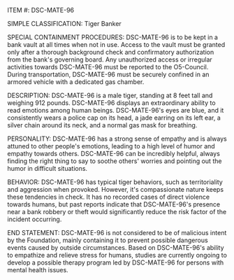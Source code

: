ITEM #: DSC-MATE-96

SIMPLE CLASSIFICATION: Tiger Banker

SPECIAL CONTAINMENT PROCEDURES: DSC-MATE-96 is to be kept in a bank vault at all times when not in use. Access to the vault must be granted only after a thorough background check and confirmatory authorization from the bank's governing board. Any unauthorized access or irregular activities towards DSC-MATE-96 must be reported to the O5-Council. During transportation, DSC-MATE-96 must be securely confined in an armored vehicle with a dedicated gas chamber.

DESCRIPTION: DSC-MATE-96 is a male tiger, standing at 8 feet tall and weighing 912 pounds. DSC-MATE-96 displays an extraordinary ability to read emotions among human beings. DSC-MATE-96's eyes are blue, and it consistently wears a police cap on its head, a jade earring on its left ear, a silver chain around its neck, and a normal gas mask for breathing.

PERSONALITY: DSC-MATE-96 has a strong sense of empathy and is always attuned to other people's emotions, leading to a high level of humor and empathy towards others. DSC-MATE-96 can be incredibly helpful, always finding the right thing to say to soothe others' worries and pointing out the humor in difficult situations.

BEHAVIOR: DSC-MATE-96 has typical tiger behaviors, such as territoriality and aggression when provoked. However, it's compassionate nature keeps these tendencies in check. It has no recorded cases of direct violence towards humans, but past reports indicate that DSC-MATE-96's presence near a bank robbery or theft would significantly reduce the risk factor of the incident occurring.

END STATEMENT: DSC-MATE-96 is not considered to be of malicious intent by the Foundation, mainly containing it to prevent possible dangerous events caused by outside circumstances. Based on DSC-MATE-96's ability to empathize and relieve stress for humans, studies are currently ongoing to develop a possible therapy program led by DSC-MATE-96 for persons with mental health issues.